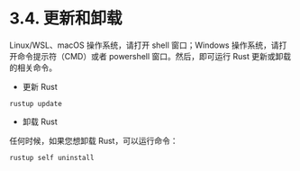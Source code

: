 # 3.4. 更新和卸载

Linux/WSL、macOS 操作系统，请打开 shell 窗口；Windows 操作系统，请打开命令提示符（CMD）或者 powershell 窗口。然后，即可运行 Rust 更新或卸载的相关命令。

- 更新 Rust

``` shell
rustup update
```

- 卸载 Rust

任何时候，如果您想卸载 Rust，可以运行命令：

``` shell
rustup self uninstall
```

